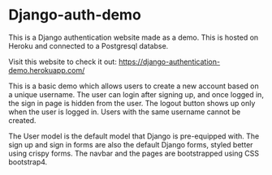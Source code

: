 # Django-auth-demo
This is a Django authentication website made as a demo. This is hosted on Heroku and connected to a Postgresql databse.

Visit this website to check it out: https://django-authentication-demo.herokuapp.com/

This is a basic demo which allows users to create a new account based on a unique username. The user can login after signing up, and once logged in, the sign in page is hidden from the user. The logout button shows up only when the user is logged in. Users with the same username cannot be created. 

The User model is the default model that Django is pre-equipped with. The sign up and sign in forms are also the default Django forms, styled better using crispy forms. 
The navbar and the pages are bootstrapped using CSS bootstrap4.
